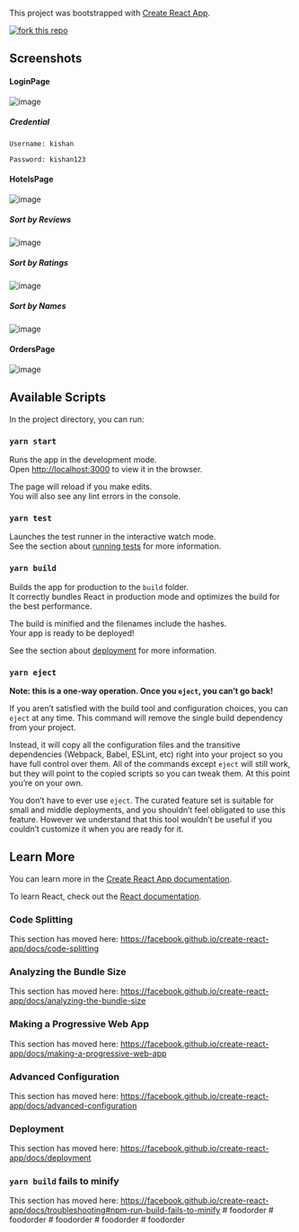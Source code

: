 This project was bootstrapped with [Create React App](https://github.com/facebook/create-react-app).

[![fork this repo](http://githubbadges.com/fork.svg?user=kishan0725&repo=Foodie)](http://github.com/kishan0725/Foodie/fork)


## Screenshots

#### LoginPage

![image](https://user-images.githubusercontent.com/36665975/74603119-17c17800-50d6-11ea-823e-6bedca6d54bb.png)

##### Credential

    Username: kishan

    Password: kishan123

#### HotelsPage

![image](https://user-images.githubusercontent.com/36665975/74603126-3aec2780-50d6-11ea-9f8f-d8fc8f4534ca.png)

##### Sort by Reviews

![image](https://user-images.githubusercontent.com/36665975/74603139-6242f480-50d6-11ea-94c2-1b89c55d53f6.png)

##### Sort by Ratings

![image](https://user-images.githubusercontent.com/36665975/74603146-7b4ba580-50d6-11ea-9488-ea0695b3b998.png)

##### Sort by Names

![image](https://user-images.githubusercontent.com/36665975/74603152-928a9300-50d6-11ea-94de-b1bca6c3617c.png)

#### OrdersPage

![image](https://user-images.githubusercontent.com/36665975/74603167-b77f0600-50d6-11ea-8958-d638fef9747f.png)

## Available Scripts

In the project directory, you can run:

### `yarn start`

Runs the app in the development mode.<br />
Open [http://localhost:3000](http://localhost:3000) to view it in the browser.

The page will reload if you make edits.<br />
You will also see any lint errors in the console.

### `yarn test`

Launches the test runner in the interactive watch mode.<br />
See the section about [running tests](https://facebook.github.io/create-react-app/docs/running-tests) for more information.

### `yarn build`

Builds the app for production to the `build` folder.<br />
It correctly bundles React in production mode and optimizes the build for the best performance.

The build is minified and the filenames include the hashes.<br />
Your app is ready to be deployed!

See the section about [deployment](https://facebook.github.io/create-react-app/docs/deployment) for more information.

### `yarn eject`

**Note: this is a one-way operation. Once you `eject`, you can’t go back!**

If you aren’t satisfied with the build tool and configuration choices, you can `eject` at any time. This command will remove the single build dependency from your project.

Instead, it will copy all the configuration files and the transitive dependencies (Webpack, Babel, ESLint, etc) right into your project so you have full control over them. All of the commands except `eject` will still work, but they will point to the copied scripts so you can tweak them. At this point you’re on your own.

You don’t have to ever use `eject`. The curated feature set is suitable for small and middle deployments, and you shouldn’t feel obligated to use this feature. However we understand that this tool wouldn’t be useful if you couldn’t customize it when you are ready for it.

## Learn More

You can learn more in the [Create React App documentation](https://facebook.github.io/create-react-app/docs/getting-started).

To learn React, check out the [React documentation](https://reactjs.org/).

### Code Splitting

This section has moved here: https://facebook.github.io/create-react-app/docs/code-splitting

### Analyzing the Bundle Size

This section has moved here: https://facebook.github.io/create-react-app/docs/analyzing-the-bundle-size

### Making a Progressive Web App

This section has moved here: https://facebook.github.io/create-react-app/docs/making-a-progressive-web-app

### Advanced Configuration

This section has moved here: https://facebook.github.io/create-react-app/docs/advanced-configuration

### Deployment

This section has moved here: https://facebook.github.io/create-react-app/docs/deployment

### `yarn build` fails to minify

This section has moved here: https://facebook.github.io/create-react-app/docs/troubleshooting#npm-run-build-fails-to-minify
#   f o o d o r d e r  
 #   f o o d o r d e r  
 #   f o o d o r d e r  
 #   f o o d o r d e r  
 #   f o o d o r d e r  
 